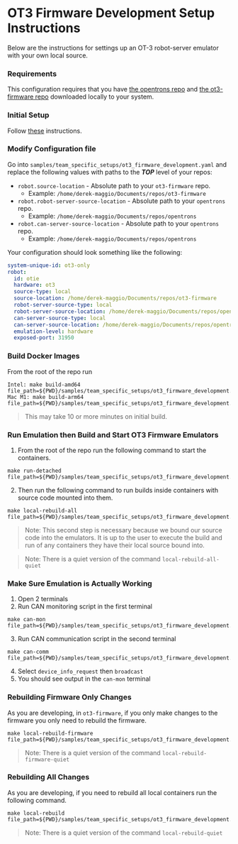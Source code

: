 # OT3 Firmware Development Setup Instructions

Below are the instructions for settings up an OT-3 robot-server emulator with your own local source.

### Requirements

This configuration requires that you have [the opentrons repo](https://github.com/Opentrons/opentrons) and
[the ot3-firmware repo](https://github.com/Opentrons/ot3-firmware) downloaded locally to your system.

### Initial Setup

Follow [these](https://github.com/Opentrons/opentrons-emulation/blob/main/README.md#initial-configuration) instructions.

### Modify Configuration file

Go into `samples/team_specific_setups/ot3_firmware_development.yaml` and replace the following values with paths to the
**_TOP_** level of your repos:

* `robot.source-location` - Absolute path to your `ot3-firmware` repo.
    * Example: `/home/derek-maggio/Documents/repos/ot3-firmware`
* `robot.robot-server-source-location` - Absolute path to your `opentrons` repo.
    * Example: `/home/derek-maggio/Documents/repos/opentrons`
* `robot.can-server-source-location` - Absolute path to your `opentrons` repo.
    * Example: `/home/derek-maggio/Documents/repos/opentrons`

Your configuration should look something like the following:

```yaml
system-unique-id: ot3-only
robot:
  id: otie
  hardware: ot3
  source-type: local
  source-location: /home/derek-maggio/Documents/repos/ot3-firmware
  robot-server-source-type: local
  robot-server-source-location: /home/derek-maggio/Documents/repos/opentrons
  can-server-source-type: local
  can-server-source-location: /home/derek-maggio/Documents/repos/opentrons
  emulation-level: hardware
  exposed-port: 31950
```

### Build Docker Images

From the root of the repo run

```
Intel: make build-amd64 file_path=${PWD}/samples/team_specific_setups/ot3_firmware_development.yaml
Mac M1: make build-arm64 file_path=${PWD}/samples/team_specific_setups/ot3_firmware_development.yaml
```

> This may take 10 or more minutes on initial build.

### Run Emulation then Build and Start OT3 Firmware Emulators

1. From the root of the repo run the following command to start the containers.

```shell
make run-detached file_path=${PWD}/samples/team_specific_setups/ot3_firmware_development.yaml
```

2. Then run the following command to run builds inside containers with source code mounted into them.

```shell
make local-rebuild-all file_path=${PWD}/samples/team_specific_setups/ot3_firmware_development.yaml
```

> Note: This second step is necessary because we bound our source code into the emulators. It is up to the user to execute the build and run of any containers they have their local source bound into.

> Note: There is a quiet version of the command `local-rebuild-all-quiet`

### Make Sure Emulation is Actually Working

1. Open 2 terminals
2. Run CAN monitoring script in the first terminal

```shell
make can-mon file_path=${PWD}/samples/team_specific_setups/ot3_firmware_development.yaml
```

3. Run CAN communication script in the second terminal

```shell
make can-comm file_path=${PWD}/samples/team_specific_setups/ot3_firmware_development.yaml
```

4. Select `device_info_request` then `broadcast`
5. You should see output in the `can-mon` terminal

### Rebuilding Firmware Only Changes

As you are developing, in `ot3-firmware`, if you only make changes to the firmware you only need to rebuild the
firmware.

```shell
make local-rebuild-firmware file_path=${PWD}/samples/team_specific_setups/ot3_firmware_development.yaml
```

> Note: There is a quiet version of the command `local-rebuild-firmware-quiet`

### Rebuilding All Changes

As you are developing, if you need to rebuild all local containers run the following command.

```shell
make local-rebuild file_path=${PWD}/samples/team_specific_setups/ot3_firmware_development.yaml
```

> Note: There is a quiet version of the command `local-rebuild-quiet`
